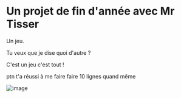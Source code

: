 # Un projet de fin d'année avec Mr Tisser
Un jeu.

Tu veux que je dise quoi d'autre ?

C'est un jeu c'est tout !

ptn t'a réussi à me faire faire 10 lignes quand même

![image](https://github.com/user-attachments/assets/ad41f5a9-ae27-4301-bb6a-90c2c3a61f8c)
